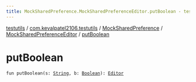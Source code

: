 ```yaml
---
title: MockSharedPreference.MockSharedPreferenceEditor.putBoolean - testutils
---
```


[testutils](../../../index.html) / [com.kevalpatel2106.testutils](../../index.html) / [MockSharedPreference](../index.html) / [MockSharedPreferenceEditor](index.html) / [putBoolean](./put-boolean.html)

# putBoolean

`fun putBoolean(s: `[`String`](https://kotlinlang.org/api/latest/jvm/stdlib/kotlin/-string/index.html)`, b: `[`Boolean`](https://kotlinlang.org/api/latest/jvm/stdlib/kotlin/-boolean/index.html)`): `[`Editor`](https://developer.android.com/reference/android/content/SharedPreferences/Editor.html)